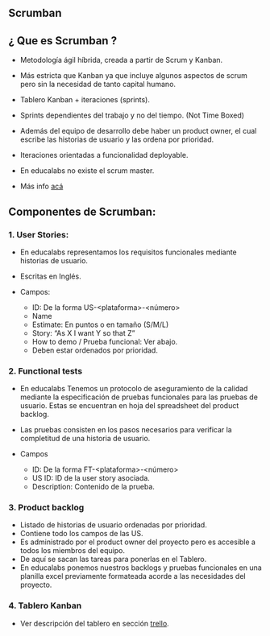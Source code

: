 ## Scrumban

## ¿ Que es Scrumban ?

* Metodología ágil híbrida, creada a partir de Scrum y Kanban.

* Más estricta que Kanban  ya que incluye algunos aspectos de scrum pero sin la necesidad de tanto capital humano.

* Tablero Kanban + iteraciones (sprints).

* Sprints dependientes del trabajo y no del tiempo. (Not Time   Boxed)

* Además del equipo de desarrollo debe haber un product owner, el cual escribe las historias de usuario y las ordena por prioridad.
* Iteraciones orientadas a funcionalidad deployable.

* En educalabs no existe el scrum master.

* Más info [acá](http://leansoftwareengineering.com/ksse/scrum-ban/)

## Componentes de Scrumban:

### 1. User Stories:
* En educalabs representamos los requisitos funcionales mediante historias de usuario.
* Escritas en Inglés.

* Campos: 
    * ID: De la forma US-\<plataforma>-\<número>
    * Name
    * Estimate: En puntos o en tamaño (S/M/L)
    * Story: “As X I want Y so that Z”
    * How  to demo / Prueba funcional: Ver abajo.
    * Deben estar ordenados por prioridad.  

### 2. Functional tests

* En educalabs Tenemos un protocolo de aseguramiento de la calidad mediante la especificación de pruebas funcionales para las pruebas de usuario. Estas se encuentran en hoja del spreadsheet del product backlog.

*  Las pruebas consisten en los pasos necesarios para verificar la completitud de una historia de usuario.

* Campos
    * ID: De la forma FT-\<plataforma>-\<número>
    * US ID: ID de la user story asociada.
    * Description: Contenido de la prueba. 


### 3. Product backlog
* Listado de historias de usuario ordenadas por prioridad.
* Contiene todo los campos de las US.
* Es administrado por el product owner del proyecto pero es accesible a todos los miembros del equipo.
* De aquí se sacan las tareas para ponerlas en el Tablero.
* En educalabs ponemos nuestros backlogs y pruebas funcionales en una planilla excel previamente formateada acorde a las necesidades del proyecto.

### 4. Tablero Kanban
* Ver descripción del tablero en sección [trello](/herramientas/trello.md).
